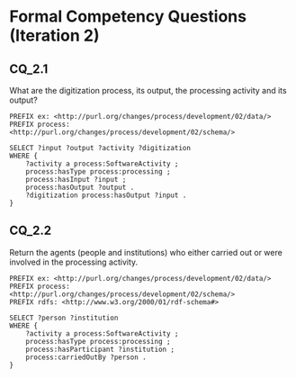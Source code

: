 # Formal Competency Questions (Iteration 2)
## CQ_2.1
What are the digitization process, its output, the processing activity and its output?
```SPARQL
PREFIX ex: <http://purl.org/changes/process/development/02/data/>
PREFIX process: <http://purl.org/changes/process/development/02/schema/>

SELECT ?input ?output ?activity ?digitization
WHERE {
    ?activity a process:SoftwareActivity ;
    process:hasType process:processing ;
    process:hasInput ?input ;
    process:hasOutput ?output .
    ?digitization process:hasOutput ?input .
}
```
## CQ_2.2
Return the agents (people and institutions) who either carried out or were involved in the processing activity.
```SPARQL
PREFIX ex: <http://purl.org/changes/process/development/02/data/>
PREFIX process: <http://purl.org/changes/process/development/02/schema/>
PREFIX rdfs: <http://www.w3.org/2000/01/rdf-schema#>

SELECT ?person ?institution
WHERE {
    ?activity a process:SoftwareActivity ;
    process:hasType process:processing ;
    process:hasParticipant ?institution ;
    process:carriedOutBy ?person .
}
```